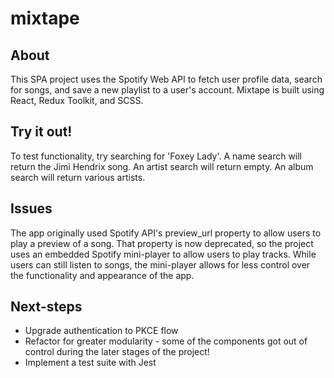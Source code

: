  # mixtape
 ## About
 This SPA project uses the Spotify Web API to fetch user profile data, search for songs, and save a new playlist to a user's account.
 Mixtape is built using React, Redux Toolkit, and SCSS.
 ## Try it out!
 To test functionality, try searching for 'Foxey Lady'. A name search will return the Jimi Hendrix song. An artist search will return empty. An album search will return various artists.
 ## Issues
 The app originally used Spotify API's preview_url property to allow users to play a preview of a song. That property is now deprecated, so the project uses an embedded Spotify mini-player to allow users to play tracks. While users can still listen to songs, the 
 mini-player allows for less control over the functionality and appearance of the app.
 ## Next-steps
 * Upgrade authentication to PKCE flow
 * Refactor for greater modularity - some of the components got out of control during the later stages of the project!
 * Implement a test suite with Jest

